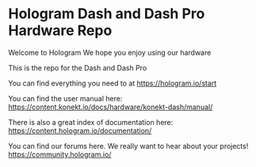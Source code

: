 # Hologram Dash and Dash Pro Hardware Repo

Welcome to Hologram
We hope you enjoy using our hardware

This is the repo for the Dash and Dash Pro

You can find everything you need to at
https://hologram.io/start

You can find the user manual here:
https://content.konekt.io/docs/hardware/konekt-dash/manual/

There is also a great index of documentation here:
https://content.hologram.io/documentation/

You can find our forums here. We really want to hear about your projects!
https://community.hologram.io/
